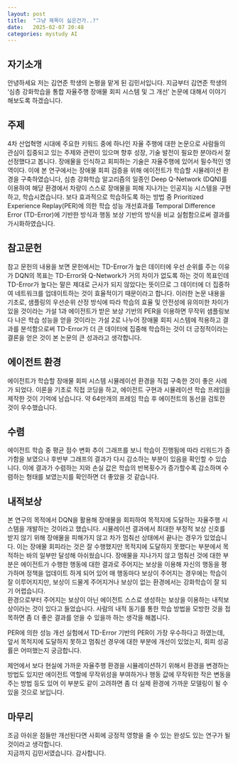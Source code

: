 ```yaml
---
layout: post
title:  "그냥 제목이 싫은건가..?"
date:   2025-02-07 20:48
categories: mystudy AI
---
```




## 자기소개
안녕하세요 저는 김연준 학생의 논평을 맡게 된 김민서입니다. 지금부터 김연준 학생의 ‘심층 강화학습을 통합 자율주행 장애물 회피 시스템 및 그 개선’ 논문에 대해서 이야기해보도록 하겠습니다. 

## 주제
4차 산업혁명 시대에 주요한 키워드 중에 하나인 자율 주행에 대한 논문으로 사람들의 관심이 집중되고 있는 주제와 관련이 있으며 향후 성장, 기술 발전이 필요한 분야라서 잘 선정했다고 봅니다. 장애물을 인식하고 회피하는 기술은 자율주행에 있어서 필수적인 영역이다. 이에 본 연구에서는 장애물 회피 검증을 위해 에이전트가 학습할 시뮬레이션 환경을 구축하였습니다, 심층 강화학습 알고리즘의 일종인 Deep Q-Network (DQN)를 이용하여 해당 환경에서 차량이 스스로 장애물을 피해 지나가는 인공지능 시스템을 구현하고, 학습시켰습니다. 보다 효과적으로 학습하도록 하는 방법 중 Prioritized Experience Replay(PER)에 의한 학습 성능 개선효과를 Temporal Difference Error (TD-Error)에 기반한 방식과 행동 보상 기반의 방식을 비교 실험함으로써 결과를 가시화하였습니다.

## 참고문헌
참고 문헌의 내용을 보면 문헌에서는 TD-Error가 높은 데이터에 우선 순위를 주는 이유가 DQN의 목표는 TD-Error와 Q-Network가 거의 차이가 없도록 하는 것이 목표인데 TD-Error가 높다는 말은 제대로 근사가 되지 않았다는 뜻이므로 그 데이터에 더 집중하여 네트워크를 업데이트하는 것이 효율적이기 때문이라고 합니다.
이러한 논문 내용을 기초로, 샘플링의 우선순위 산정 방식에 따라 학습의 효율 및 안전성에 유의미한 차이가 있을 것이라는 가설 1과 에이전트가 받은 보상 기반의 PER을 이용하면 무작위 샘플링보다 나은 학습 성능을 얻을 것이라는 가설 2로 나누어 장애물 회피 시스템에 적용하고 결과를 분석함으로써 TD-Error가 더 큰 데이터에 집중해 학습하는 것이 더 긍정적이라는 결론을 얻은 것이 본 논문의 큰 성과라고 생각합니다.

## 에이전트 환경
에이전트가 학습할 장애물 회피 시스템 시뮬레이션 환경을 직접 구축한 것이 좋은 사례가 되었다. 이론을 기초로 직접 코딩을 하고, 에이전트 구현과 시뮬레이션 학습 프레임을 제작한 것이 기억에 남습니다. 약 64만개의 프레임 학습 후 에이전트의 동선을 검토한 것이 우수했습니다. 

## 수렴
에이전트 학습 중 평균 점수 변화 추이 그래프를 보니 학습이 진행됨에 따라 리워드가 증가함을 보였으나 후반부 그래프의 결과가 다시 감소하는 부분이 있음을 확인할 수 있습니다. 이에 결과가 수렴하는 지와 손실 값은 학습의 반복횟수가 증가할수록 감소하며 수렴하는 형태를 보였는지를 확인하면 더 좋았을 것 같습니다.

## 내적보상
본 연구의 목적에서 DQN을 활용해 장애물을 회피하여 목적지에 도달하는 자율주행 시스템을 개발하는 것이라고 했습니다. 시뮬레이션 결과에서 최대한 부정적 보상 신호를 받지 않기 위해 장애물을 피해가지 않고 차가 멈춰선 상태에서 끝나는 경우가 있었습니다. 이는 장애물 회피라는 것은 잘 수행했지만 목적지에 도달하지 못했다는 부분에서 목적하는 바의 일부만 달성해 아쉬웠습니다. 장애물을 지나가지 않고 멈춰선 것에 대한 부분은 에이전트가 수행한 행동에 대한 결과로 주어지는 보상을 이용해 자신의 행동을 평가하며 정책을 업데이트 하게 되어 있어 매 행동마다 보상이 주어지는 경우에는 학습이 잘 이루어지지만, 보상이 드물게 주어지거나 보상이 없는 환경에서는 강화학습이 잘 되기 어렵습니다. <br>
환경으로부터 주어지는 보상이 아닌 에이전트 스스로 생성하는 보상을 이용하는 내적보상이라는 것이 있다고 들었습니다. 사람의 내적 동기를 통한 학습 방법을 모방한 것을 접목하면 좀 더 좋은 결과를 얻을 수 있을까 하는 생각을 해봅니다.

PER에 의한 성능 개선 실험에서 TD-Error 기반의 PER이 가장 우수하다고 하였는데, 앞서 목적지에 도달하지 못하고 멈춰선 경우에 대한 부분에 개선이 있었는지, 회피 성공률은 어떠했는지 궁금합니다. 

제언에서 보다 현실에 가까운 자율주행 환경을 시뮬레이션하기 위해서 환경을 변경하는 방법도 있지만 에이전트 역할에 무작위성을 부여하거나 행동 값에 무작위한 작은 변동을 주는 방법 등도 있어 이 부분도 같이 고려하면 좀 더 실제 환경에 가까운 모델링이 될 수 있을 것으로 보입니다. 

## 마무리
조금 아쉬운 점들만 개선된다면 사회에 긍정적 영향을 줄 수 있는 완성도 있는 연구가 될 것이라고 생각합니다. <br>
지금까지 김민서였습니다. 감사합니다.